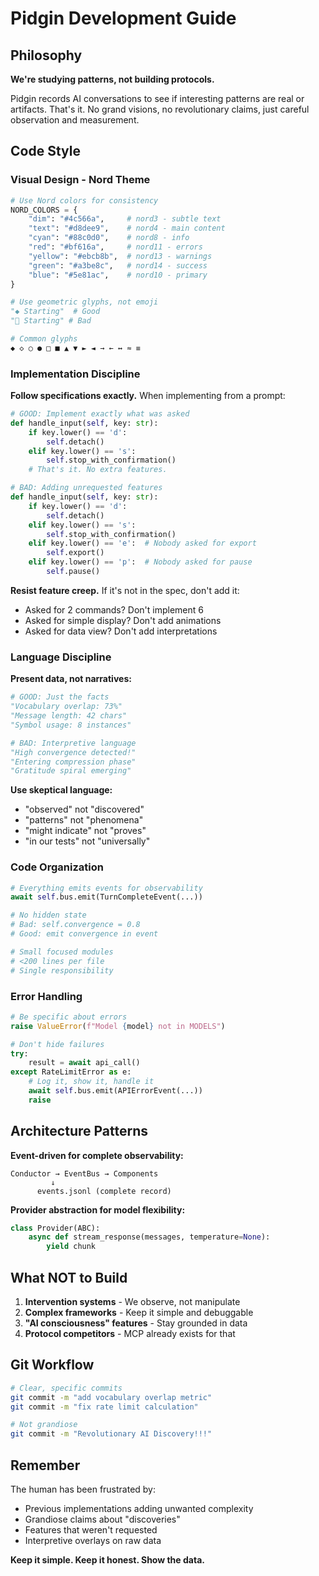 # Pidgin Development Guide

## Philosophy

**We're studying patterns, not building protocols.**

Pidgin records AI conversations to see if interesting patterns are real or artifacts. That's it. No grand visions, no revolutionary claims, just careful observation and measurement.

## Code Style

### Visual Design - Nord Theme
```python
# Use Nord colors for consistency
NORD_COLORS = {
    "dim": "#4c566a",     # nord3 - subtle text
    "text": "#d8dee9",    # nord4 - main content  
    "cyan": "#88c0d0",    # nord8 - info
    "red": "#bf616a",     # nord11 - errors
    "yellow": "#ebcb8b",  # nord13 - warnings
    "green": "#a3be8c",   # nord14 - success
    "blue": "#5e81ac",    # nord10 - primary
}

# Use geometric glyphs, not emoji
"◆ Starting"  # Good
"🚀 Starting" # Bad

# Common glyphs
◆ ◇ ○ ● □ ■ ▲ ▼ ► ◄ → ← ↔ ≈ ≡
```

### Implementation Discipline

**Follow specifications exactly.** When implementing from a prompt:

```python
# GOOD: Implement exactly what was asked
def handle_input(self, key: str):
    if key.lower() == 'd':
        self.detach()
    elif key.lower() == 's':
        self.stop_with_confirmation()
    # That's it. No extra features.

# BAD: Adding unrequested features
def handle_input(self, key: str):
    if key.lower() == 'd':
        self.detach()
    elif key.lower() == 's':
        self.stop_with_confirmation()
    elif key.lower() == 'e':  # Nobody asked for export
        self.export()
    elif key.lower() == 'p':  # Nobody asked for pause
        self.pause()
```

**Resist feature creep.** If it's not in the spec, don't add it:
- Asked for 2 commands? Don't implement 6
- Asked for simple display? Don't add animations
- Asked for data view? Don't add interpretations

### Language Discipline

**Present data, not narratives:**

```python
# GOOD: Just the facts
"Vocabulary overlap: 73%"
"Message length: 42 chars"
"Symbol usage: 8 instances"

# BAD: Interpretive language
"High convergence detected!"
"Entering compression phase"
"Gratitude spiral emerging"
```

**Use skeptical language:**
- "observed" not "discovered"
- "patterns" not "phenomena"  
- "might indicate" not "proves"
- "in our tests" not "universally"

### Code Organization

```python
# Everything emits events for observability
await self.bus.emit(TurnCompleteEvent(...))

# No hidden state
# Bad: self.convergence = 0.8
# Good: emit convergence in event

# Small focused modules
# <200 lines per file
# Single responsibility
```

### Error Handling

```python
# Be specific about errors
raise ValueError(f"Model {model} not in MODELS")

# Don't hide failures
try:
    result = await api_call()
except RateLimitError as e:
    # Log it, show it, handle it
    await self.bus.emit(APIErrorEvent(...))
    raise
```

## Architecture Patterns

**Event-driven for complete observability:**
```
Conductor → EventBus → Components
         ↓
      events.jsonl (complete record)
```

**Provider abstraction for model flexibility:**
```python
class Provider(ABC):
    async def stream_response(messages, temperature=None):
        yield chunk
```

## What NOT to Build

1. **Intervention systems** - We observe, not manipulate
2. **Complex frameworks** - Keep it simple and debuggable
3. **"AI consciousness" features** - Stay grounded in data
4. **Protocol competitors** - MCP already exists for that

## Git Workflow

```bash
# Clear, specific commits
git commit -m "add vocabulary overlap metric"
git commit -m "fix rate limit calculation"

# Not grandiose
git commit -m "Revolutionary AI Discovery!!!"
```

## Remember

The human has been frustrated by:
- Previous implementations adding unwanted complexity
- Grandiose claims about "discoveries"
- Features that weren't requested
- Interpretive overlays on raw data

**Keep it simple. Keep it honest. Show the data.**